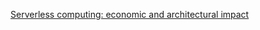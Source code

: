 [Serverless computing: economic and architectural impact](https://blog.acolyer.org/2017/10/19/serverless-computing-economic-and-architectural-impact/)
